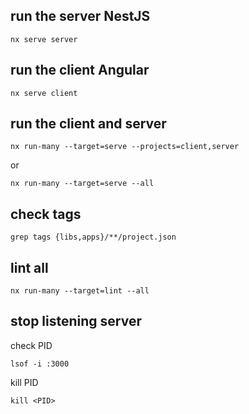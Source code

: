 ## run the server NestJS
```
nx serve server
```

## run the client Angular
```
nx serve client
```

## run the client and server
```
nx run-many --target=serve --projects=client,server
```
or  
```
nx run-many --target=serve --all
```

## check tags
```
grep tags {libs,apps}/**/project.json
```

## lint all
```
nx run-many --target=lint --all
```

## stop listening server
check PID  
```
lsof -i :3000
```
kill PID  
```
kill <PID>
```